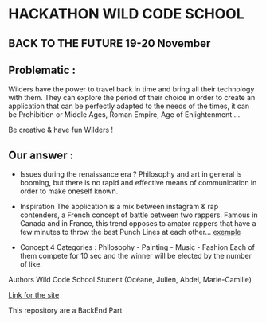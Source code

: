 # HACKATHON WILD CODE SCHOOL

## BACK TO THE FUTURE 19-20 November

## Problematic :

Wilders have the power to travel back in time and bring all their technology with them. 
They can explore the period of their choice in order to create an application that can be perfectly adapted to the needs of the times, 
it can be Prohibition or Middle Ages, Roman Empire, Age of Enlightenment ...

Be creative & have fun Wilders !

## Our answer :

* Issues during the renaissance era ? 
Philosophy and art in general is booming, but there is no rapid and effective means of communication in order to make oneself known.

* Inspiration
The application is a mix between instagram & rap contenders, a French concept of battle between two rappers.
Famous in Canada and in France, this trend opposes to amator rappers that have a few minutes to throw the best Punch Lines at each other… 
[exemple](https://www.youtube.com/watch?v=bmfAai73OgA&ab_channel=The1995posse)

* Concept
4 Categories : Philosophy - Painting - Music - Fashion
Each of them compete for 10 sec and the winner will be elected by the number of like.

Authors
Wild Code School Student (Océane, Julien, Abdel, Marie-Camille)

[Link for the site](http://www.citizen-court.tech/painting)

This repository are a BackEnd Part

